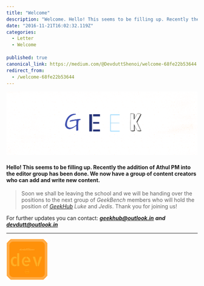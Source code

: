 ```yaml
---
title: "Welcome"
description: "Welcome. Hello! This seems to be filling up. Recently the addition of Athul PM into the editor group has been done. We now have a group of content…"
date: "2016-11-21T16:02:32.119Z"
categories: 
  - Letter
  - Welcome

published: true
canonical_link: https://medium.com/@DevduttShenoi/welcome-68fe22b53644
redirect_from:
  - /welcome-68fe22b53644
---
```


![](./asset-1.png)

#### Hello! This seems to be filling up. Recently the addition of Athul PM into the editor group has been done. We now have a group of content creators who can add and write new content.

> Soon we shall be leaving the school and we will be handing over the positions to the next group of _GeekBench_ members who will hold the position of [_GeekHub_](http://geekhub.ga) _Luke_ and _Jedis_. Thank you for joining us!

For further updates you can contact: [**_geekhub@outlook.in_**](mailto:devdutt@outlook.in) **_and_** [**_devdutt@outlook.in_**](mailto:devdutt@outlook.in)

---

![[**devdutt.me**](http://devdutt.ga)](./asset-2.png)
